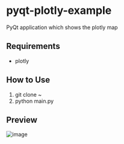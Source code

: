 # pyqt-plotly-example
PyQt application which shows the plotly map  

## Requirements
* plotly

## How to Use
1. git clone ~
2. python main.py

## Preview
![image](https://user-images.githubusercontent.com/55078043/212221927-b16a026f-f2a1-4bfd-8e7f-c853531dfbeb.png)

